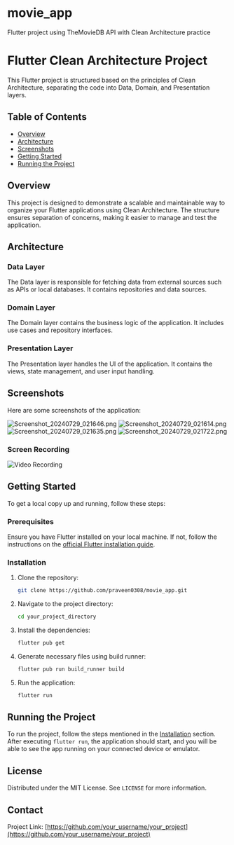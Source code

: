 # movie_app

Flutter project using TheMovieDB API with Clean Architecture practice

# Flutter Clean Architecture Project

This Flutter project is structured based on the principles of Clean Architecture, separating the code into Data, Domain, and Presentation layers.

## Table of Contents
- [Overview](#overview)
- [Architecture](#architecture)
- [Screenshots](#screenshots)
- [Getting Started](#getting-started)
- [Running the Project](#running-the-project)

## Overview

This project is designed to demonstrate a scalable and maintainable way to organize your Flutter applications using Clean Architecture. The structure ensures separation of concerns, making it easier to manage and test the application.

## Architecture

### Data Layer
The Data layer is responsible for fetching data from external sources such as APIs or local databases. It contains repositories and data sources.

### Domain Layer
The Domain layer contains the business logic of the application. It includes use cases and repository interfaces.

### Presentation Layer
The Presentation layer handles the UI of the application. It contains the views, state management, and user input handling.

## Screenshots

Here are some screenshots of the application:

![Screenshot_20240729_021646.png](screenshots%2FScreenshot_20240729_021646.png)
![Screenshot_20240729_021614.png](screenshots%2FScreenshot_20240729_021614.png)
![Screenshot_20240729_021635.png](screenshots%2FScreenshot_20240729_021635.png)
![Screenshot_20240729_021722.png](screenshots%2FScreenshot_20240729_021722.png)

### Screen Recording
![Video Recording](path_to_video_recording.png)

## Getting Started

To get a local copy up and running, follow these steps:

### Prerequisites

Ensure you have Flutter installed on your local machine. If not, follow the instructions on the [official Flutter installation guide](https://flutter.dev/docs/get-started/install).

### Installation

1. Clone the repository:
    ```sh
    git clone https://github.com/praveen0308/movie_app.git
    ```
2. Navigate to the project directory:
    ```sh
    cd your_project_directory
    ```
3. Install the dependencies:
    ```sh
    flutter pub get
    ```

4. Generate necessary files using build runner:
    ```sh
    flutter pub run build_runner build
    ```

5. Run the application:
    ```sh
    flutter run
    ```

## Running the Project

To run the project, follow the steps mentioned in the [Installation](#installation) section. After executing `flutter run`, the application should start, and you will be able to see the app running on your connected device or emulator.

## License

Distributed under the MIT License. See `LICENSE` for more information.

## Contact

Project Link: [https://github.com/your_username/your_project](https://github.com/your_username/your_project)